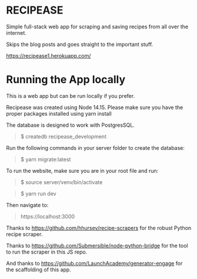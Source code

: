 RECIPEASE
=========
Simple full-stack web app for scraping and saving recipes from all over the internet.

Skips the blog posts and goes straight to the important stuff.

https://recipease1.herokuapp.com/

Running the App locally
=========

This is a web app but can be run locally if you prefer.

Recipease was created using Node 14.15. Please make sure you have the proper packages installed using yarn install

The database is designed to work with PostgresSQL.

> $ createdb recipease_development

Run the following commands in your server folder to create the database:

> $ yarn migrate:latest

To run the website, make sure you are in your root file and run:

>$ source server/venv/bin/activate

> $ yarn run dev

Then navigate to:

> https://localhost:3000


Thanks to https://github.com/hhursev/recipe-scrapers for the robust Python recipe scraper.

Thanks to https://github.com/Submersible/node-python-bridge for the tool to run the scraper in this JS repo.

And thanks to https://github.com/LaunchAcademy/generator-engage for the scaffolding of this app.
